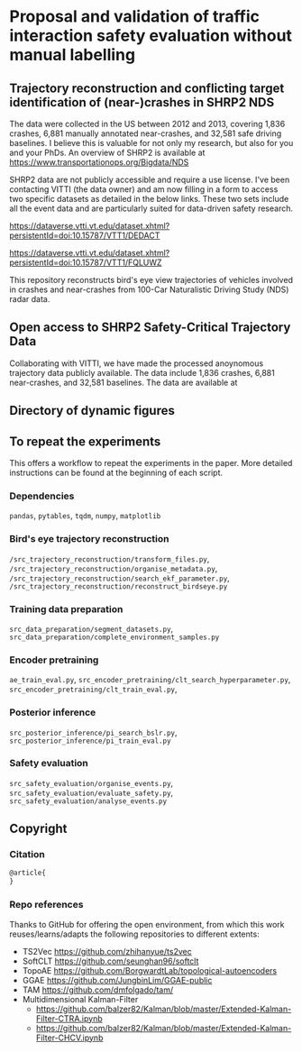 # Proposal and validation of traffic interaction safety evaluation without manual labelling
## Trajectory reconstruction and conflicting target identification of (near-)crashes in SHRP2 NDS

The data were collected in the US between 2012 and 2013, covering 1,836 crashes, 6,881 manually annotated near-crashes, and 32,581 safe driving baselines. I believe this is valuable for not only my research, but also for you and your PhDs. An overview of SHRP2 is available at https://www.transportationops.org/Bigdata/NDS

SHRP2 data are not publicly accessible and require a use license. I've been contacting VITTI (the data owner) and am now filling in a form to access two specific datasets as detailed in the below links. These two sets include all the event data and are particularly suited for data-driven safety research.

https://dataverse.vtti.vt.edu/dataset.xhtml?persistentId=doi:10.15787/VTT1/DEDACT

https://dataverse.vtti.vt.edu/dataset.xhtml?persistentId=doi:10.15787/VTT1/FQLUWZ

This repository reconstructs bird's eye view trajectories of vehicles involved in crashes and near-crashes from 100-Car Naturalistic Driving Study (NDS) radar data.

## Open access to SHRP2 Safety-Critical Trajectory Data
Collaborating with VITTI, we have made the processed anoynomous trajectory data publicly available. The data include 1,836 crashes, 6,881 near-crashes, and 32,581 baselines. The data are available at

## Directory of dynamic figures


## To repeat the experiments
This offers a workflow to repeat the experiments in the paper. More detailed instructions can be found at the beginning of each script.

### Dependencies
`pandas`, `pytables`, `tqdm`, `numpy`, `matplotlib`

### Bird's eye trajectory reconstruction
`/src_trajectory_reconstruction/transform_files.py`, `/src_trajectory_reconstruction/organise_metadata.py`, `/src_trajectory_reconstruction/search_ekf_parameter.py`, `/src_trajectory_reconstruction/reconstruct_birdseye.py`

### Training data preparation
`src_data_preparation/segment_datasets.py`, `src_data_preparation/complete_environment_samples.py`

### Encoder pretraining
`ae_train_eval.py`, `src_encoder_pretraining/clt_search_hyperparameter.py`, `src_encoder_pretraining/clt_train_eval.py`,

### Posterior inference
`src_posterior_inference/pi_search_bslr.py`, `src_posterior_inference/pi_train_eval.py`

### Safety evaluation
`src_safety_evaluation/organise_events.py`, `src_safety_evaluation/evaluate_safety.py`, `src_safety_evaluation/analyse_events.py`

## Copyright
### Citation
```latex
@article{
}
```

### Repo references
Thanks to GitHub for offering the open environment, from which this work reuses/learns/adapts the following repositories to different extents:
- TS2Vec https://github.com/zhihanyue/ts2vec
- SoftCLT https://github.com/seunghan96/softclt
- TopoAE https://github.com/BorgwardtLab/topological-autoencoders
- GGAE https://github.com/JungbinLim/GGAE-public
- TAM https://github.com/dmfolgado/tam/
- Multidimensional Kalman-Filter
  - https://github.com/balzer82/Kalman/blob/master/Extended-Kalman-Filter-CTRA.ipynb
  - https://github.com/balzer82/Kalman/blob/master/Extended-Kalman-Filter-CHCV.ipynb